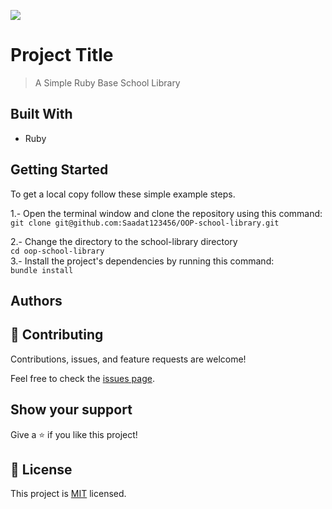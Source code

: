 ![](https://img.shields.io/badge/Microverse-blueviolet)

# Project Title

> A Simple Ruby Base School Library


## Built With

- Ruby

## Getting Started

To get a local copy follow these simple example steps.  

1.- Open the terminal window and clone the repository using this command:  
`git clone git@github.com:Saadat123456/OOP-school-library.git` 

2.- Change the directory to the school-library directory  
`cd oop-school-library`  
3.- Install the project's dependencies by running this command:   
`bundle install`

## Authors



## 🤝 Contributing

Contributions, issues, and feature requests are welcome!

Feel free to check the [issues page](../../issues/).

## Show your support

Give a ⭐️ if you like this project!

## 📝 License

This project is [MIT](./MIT.md) licensed.
